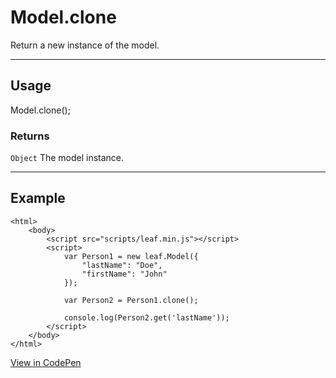 # Model.clone

Return a new instance of the model.

----------------------------------------------------------------------

## Usage

Model.clone();

### Returns

`Object` The model instance.

----------------------------------------------------------------------

## Example

	<html>
		<body>
			<script src="scripts/leaf.min.js"></script>
			<script>
				var Person1 = new leaf.Model({
					"lastName": "Doe",
					"firstName": "John"
				});

				var Person2 = Person1.clone();

				console.log(Person2.get('lastName'));
			</script>
		</body>
	</html>

[View in CodePen](https://codepen.io/leaf-git/pen/BLYKVb)
